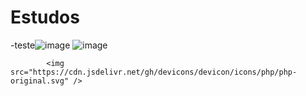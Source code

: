 # Estudos

-teste![image](https://user-images.githubusercontent.com/99848479/177864799-c7337042-77ce-4146-81b5-98a2e2fc4517.png)
![image](https://user-images.githubusercontent.com/99848479/177864900-3d40e833-f6b7-499c-a437-75e20d382a11.png)

            <img src="https://cdn.jsdelivr.net/gh/devicons/devicon/icons/php/php-original.svg" />
          

